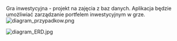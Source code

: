 Gra inwestycyjna - projekt na zajęcia z baz danych.
Aplikacja będzie umożliwiać zarządzanie portfelem inwestycyjnym w grze.
![diagram_przypadkow.png](https://bitbucket.org/repo/e9bEMG/images/2043180470-diagram_przypadkow.png)


![diagram_ERD.jpg](https://bitbucket.org/repo/e9bEMG/images/614824107-diagram_ERD.jpg)